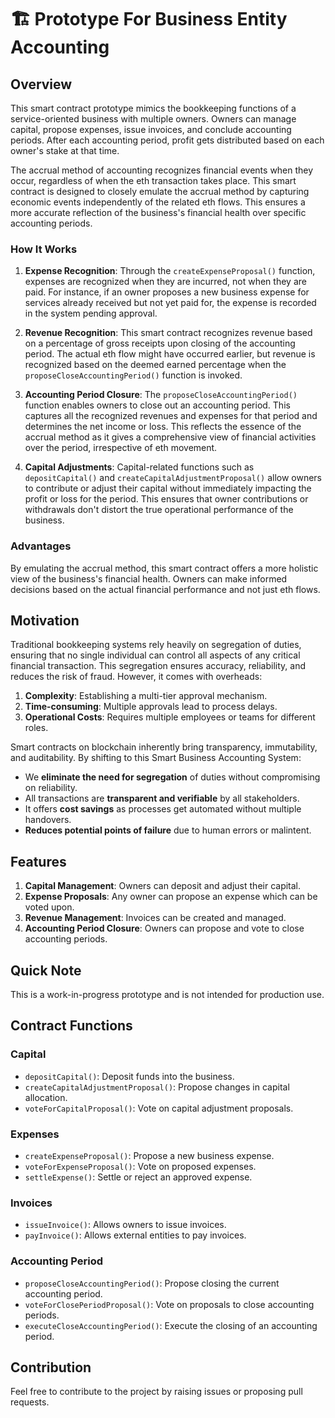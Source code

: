 # 🏗 Prototype For Business Entity Accounting

## Overview

This smart contract prototype mimics the bookkeeping functions of a service-oriented business with multiple owners. Owners can manage capital, propose expenses, issue invoices, and conclude accounting periods. After each accounting period, profit gets distributed based on each owner's stake at that time.

The accrual method of accounting recognizes financial events when they occur, regardless of when the eth transaction takes place. This smart contract is designed to closely emulate the accrual method by capturing economic events independently of the related eth flows. This ensures a more accurate reflection of the business's financial health over specific accounting periods.

### How It Works

1. **Expense Recognition**: Through the `createExpenseProposal()` function, expenses are recognized when they are incurred, not when they are paid. For instance, if an owner proposes a new business expense for services already received but not yet paid for, the expense is recorded in the system pending approval.

2. **Revenue Recognition**: This smart contract recognizes revenue based on a percentage of gross receipts upon closing of the accounting period. The actual eth flow might have occurred earlier, but revenue is recognized based on the deemed earned percentage when the `proposeCloseAccountingPeriod()` function is invoked.

3. **Accounting Period Closure**: The `proposeCloseAccountingPeriod()` function enables owners to close out an accounting period. This captures all the recognized revenues and expenses for that period and determines the net income or loss. This reflects the essence of the accrual method as it gives a comprehensive view of financial activities over the period, irrespective of eth movement.

4. **Capital Adjustments**: Capital-related functions such as `depositCapital()` and `createCapitalAdjustmentProposal()` allow owners to contribute or adjust their capital without immediately impacting the profit or loss for the period. This ensures that owner contributions or withdrawals don't distort the true operational performance of the business.

### Advantages

By emulating the accrual method, this smart contract offers a more holistic view of the business's financial health. Owners can make informed decisions based on the actual financial performance and not just eth flows.

## Motivation

Traditional bookkeeping systems rely heavily on segregation of duties, ensuring that no single individual can control all aspects of any critical financial transaction. This segregation ensures accuracy, reliability, and reduces the risk of fraud. However, it comes with overheads:

1. **Complexity**: Establishing a multi-tier approval mechanism.
2. **Time-consuming**: Multiple approvals lead to process delays.
3. **Operational Costs**: Requires multiple employees or teams for different roles.

Smart contracts on blockchain inherently bring transparency, immutability, and auditability. By shifting to this Smart Business Accounting System:

- We **eliminate the need for segregation** of duties without compromising on reliability.
- All transactions are **transparent and verifiable** by all stakeholders.
- It offers **cost savings** as processes get automated without multiple handovers.
- **Reduces potential points of failure** due to human errors or malintent.

## Features

1. **Capital Management**: Owners can deposit and adjust their capital.
2. **Expense Proposals**: Any owner can propose an expense which can be voted upon.
3. **Revenue Management**: Invoices can be created and managed.
4. **Accounting Period Closure**: Owners can propose and vote to close accounting periods.

## Quick Note

This is a work-in-progress prototype and is not intended for production use.

## Contract Functions

### Capital

- `depositCapital()`: Deposit funds into the business.
- `createCapitalAdjustmentProposal()`: Propose changes in capital allocation.
- `voteForCapitalProposal()`: Vote on capital adjustment proposals.

### Expenses

- `createExpenseProposal()`: Propose a new business expense.
- `voteForExpenseProposal()`: Vote on proposed expenses.
- `settleExpense()`: Settle or reject an approved expense.

### Invoices

- `issueInvoice()`: Allows owners to issue invoices.
- `payInvoice()`: Allows external entities to pay invoices.

### Accounting Period

- `proposeCloseAccountingPeriod()`: Propose closing the current accounting period.
- `voteForClosePeriodProposal()`: Vote on proposals to close accounting periods.
- `executeCloseAccountingPeriod()`: Execute the closing of an accounting period.

## Contribution

Feel free to contribute to the project by raising issues or proposing pull requests.
